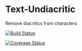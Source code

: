 Text-Undiacritic
================

Remove diacritics from characters

[![Build Status](https://travis-ci.org/wollmers/Text-Undiacritic.png)](https://travis-ci.org/wollmers/Text-Undiacritic)

[![Coverage Status](https://coveralls.io/repos/wollmers/Text-Undiacritic/badge.png)](https://coveralls.io/r/wollmers/Text-Undiacritic)
